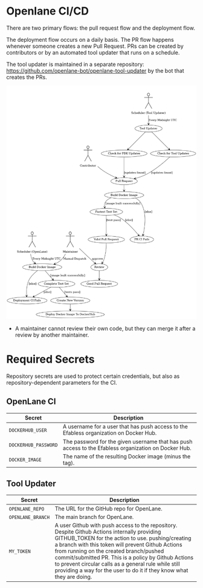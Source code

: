 # Openlane CI/CD
There are two primary flows: the pull request flow and the deployment flow.

The deployment flow occurs on a daily basis. The PR flow happens whenever someone creates a new Pull Request. PRs can be created by contributors or by an automated tool updater that runs on a schedule.

The tool updater is maintained in a separate repository: https://github.com/openlane-bot/openlane-tool-updater by the bot that creates the PRs.

![A Diagram Of The Flow](./diagrams/flow.png)
* A maintainer cannot review their own code, but they can merge it after a review by another maintainer.

# Required Secrets
Repository secrets are used to protect certain credentials, but also as repository-dependent parameters for the CI.

## OpenLane CI

| Secret      | Description                                                   |
|---------------|---------------------------------------------------------------|
| `DOCKERHUB_USER`  | A username for a user that has push access to the Efabless organization on Docker Hub. |
| `DOCKERHUB_PASSWORD`  | The password for the given username that has push access to the Efabless organization on Docker Hub. |
| `DOCKER_IMAGE` | The name of the resulting Docker image (minus the tag). |

## Tool Updater

| Secret      | Description                                                   |
|---------------|---------------------------------------------------------------|
| `OPENLANE_REPO`  | The URL for the GitHub repo for OpenLane. |
| `OPENLANE_BRANCH`  | The main branch for OpenLane. |
| `MY_TOKEN`  | A user Github with push access to the repository. Despite Github Actions internally providing GITHUB_TOKEN for the action to use. pushing/creating a branch with this token will prevent Github Actions from running on the created branch/pushed commit/submitted PR. This is a policy by Github Actions to prevent circular calls as a general rule while still providing a way for the user to do it if they know what they are doing. |